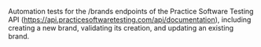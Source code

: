 Automation tests for the /brands endpoints of the Practice Software Testing API (https://api.practicesoftwaretesting.com/api/documentation), including creating a new brand, validating its creation, and updating an existing brand.
